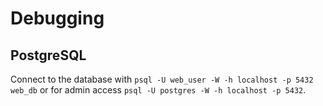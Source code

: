 # Debugging

## PostgreSQL

Connect to the database with `psql -U web_user -W -h localhost -p 5432 web_db` or for admin access `psql -U postgres -W -h localhost -p 5432`.
